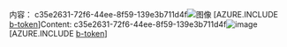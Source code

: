 <span data-ttu-id="9e857-101">内容： c35e2631-72f6-44ee-8f59-139e3b711d4f![图像](4c1cf3d0-79b3-4148-a7d9-75c254979e5a.png)
[AZURE.INCLUDE [b-token](66e8af1e-3d0f-49c4-997f-5ff8750a14c8.md)]</span><span class="sxs-lookup"><span data-stu-id="9e857-101">Content: c35e2631-72f6-44ee-8f59-139e3b711d4f![image](4c1cf3d0-79b3-4148-a7d9-75c254979e5a.png)
[AZURE.INCLUDE [b-token](66e8af1e-3d0f-49c4-997f-5ff8750a14c8.md)]</span></span>
